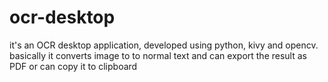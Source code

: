 # ocr-desktop
it's an OCR desktop application, developed using python, kivy and opencv. basically it converts image to to normal text and can export the result as PDF or can copy it to clipboard
